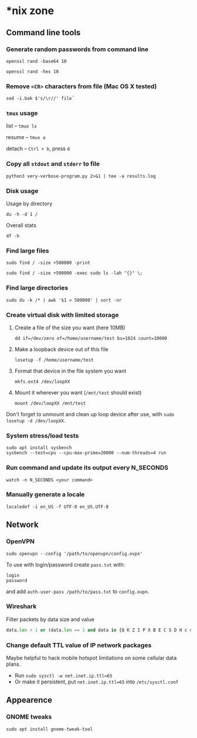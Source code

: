 # *nix zone


## Command line tools
### Generate random passwords from command line

```shell
openssl rand -base64 10
```

```shell
openssl rand -hex 10
```

### Remove `<CR>` characters from file (Mac OS X tested)

```shell
sed -i.bak $'s/\r//' file`
```


### `tmux` usage

list – `tmux ls`

resume – `tmux a`

detach – `Ctrl + b`, press `d`


### Copy all `stdout` and `stderr` to file

```shell
python3 very-verbose-program.py 2>&1 | tee -a results.log
```

### Disk usage
Usage by directory
```shell
du -h -d 1 /
```

Overall stats
```shell
df -h
```

### Find large files

```shell
sudo find / -size +500000 -print
```
```shell
sudo find / -size +500000 -exec sudo ls -lah "{}" \;
```

### Find large directories
```shell
sudo du -k /* | awk '$1 > 500000' | sort -nr
```

### Create virtual disk with limited storage

 1. Create a file of the size you want (here 10MB)

    `dd if=/dev/zero of=/home/username/test bs=1024 count=10000`

 2. Make a loopback device out of this file

    `losetup -f /home/username/test`

 3. Format that device in the file system you want

    `mkfs.ext4 /dev/loopXX`

 4. Mount it wherever you want (`/mnt/test` should exist)

    `mount /dev/loopXX /mnt/test`

Don't forget to unmount and clean up loop device after use, with `sudo losetup -d /dev/loopXX`.

### System stress/load tests
```shell
sudo apt install sysbench
sysbench --test=cpu --cpu-max-prime=20000 --num-threads=4 run
```

### Run command and update its output every N_SECONDS
```shell
watch -n N_SECONDS <your command>
```

### Manually generate a locale
```shell
localedef -i en_US -f UTF-8 en_US.UTF-8
```


## Network
### OpenVPN

```shell
sudo openvpn --config '/path/to/openvpn/config.ovpn'
```
To use with login/password create `pass.txt` with:
```text
login
password
```
and add `auth-user-pass /path/to/pass.txt` to `config.ovpn`.

### Wireshark
Filter packets by data size and value 
```python
data.len > 1 or (data.len == 1 and data in {Q K Z I P X B E C S D H c d f F n 2})
```

### Change default TTL value of IP network packages

Maybe helpful to hack mobile hotspot limitations on some cellular data plans.

 * Run `sudo sysctl -w net.inet.ip.ttl=65`
 * Or make it persistent, put `net.inet.ip.ttl=65` into `/etc/sysctl.conf`

## Appearence
### GNOME tweaks

```shell
sudo apt install gnome-tweak-tool
```
